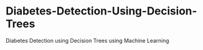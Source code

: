 # Diabetes-Detection-Using-Decision-Trees
Diabetes Detection using Decision Trees using Machine Learning
